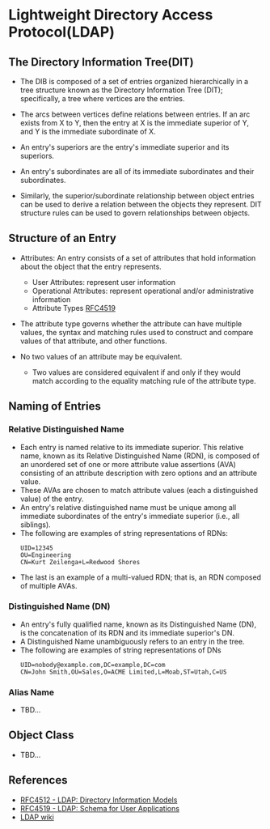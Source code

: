 # Lightweight Directory Access Protocol(LDAP)

## The Directory Information Tree(DIT)
* The DIB is composed of a set of entries organized hierarchically in a tree structure known as the Directory Information Tree (DIT); specifically, a tree where vertices are the entries.

* The arcs between vertices define relations between entries.  If an arc exists from X to Y, then the entry at X is the immediate superior of Y, and Y is the immediate subordinate of X.  
* An entry's superiors are the entry's immediate superior and its superiors.
* An entry's subordinates are all of its immediate subordinates and their subordinates.

* Similarly, the superior/subordinate relationship between object entries can be used to derive a relation between the objects they represent.  DIT structure rules can be used to govern relationships between objects.

## Structure of an Entry
* Attributes: An entry consists of a set of attributes that hold information about the object that the entry represents.
	* User Attributes: represent user information
	* Operational Attributes: represent operational and/or administrative information
	* Attribute Types [RFC4519](https://tools.ietf.org/html/rfc4519)	

* The attribute type governs whether the attribute can have multiple values, the syntax and matching rules used to construct and compare values of that attribute, and other functions. 

* No two values of an attribute may be equivalent.  
	* Two values are considered equivalent if and only if they would match according to the equality matching rule of the attribute type.

## Naming of Entries
### Relative Distinguished Name
* Each entry is named relative to its immediate superior.  This relative name, known as its Relative Distinguished Name (RDN), is composed of an unordered set of one or more attribute value assertions (AVA) consisting of an attribute description with zero options and an attribute value.  
* These AVAs are chosen to match attribute values (each a distinguished value) of the entry.
* An entry's relative distinguished name must be unique among all immediate subordinates of the entry's immediate superior (i.e., all siblings).
* The following are examples of string representations of RDNs:
	```
	UID=12345
	OU=Engineering
	CN=Kurt Zeilenga+L=Redwood Shores
	```
* The last is an example of a multi-valued RDN; that is, an RDN composed of multiple AVAs.

### Distinguished Name (DN)
* An entry's fully qualified name, known as its Distinguished Name (DN), is the concatenation of its RDN and its immediate superior's DN.  
* A Distinguished Name unambiguously refers to an entry in the tree.  
* The following are examples of string representations of DNs
	```
	UID=nobody@example.com,DC=example,DC=com
	CN=John Smith,OU=Sales,O=ACME Limited,L=Moab,ST=Utah,C=US
	```
      
### Alias Name
* TBD...

## Object Class
* TBD...

## References
* [RFC4512 - LDAP: Directory Information Models](https://tools.ietf.org/html/rfc4512)
* [RFC4519 - LDAP: Schema for User Applications](https://tools.ietf.org/html/rfc4519)
* [LDAP wiki](https://ldapwiki.com/wiki/Main)
